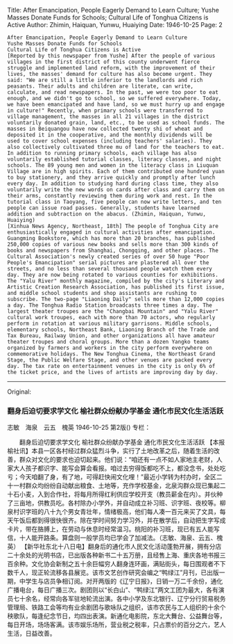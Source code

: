 Title: After Emancipation, People Eagerly Demand to Learn Culture; Yushe Masses Donate Funds for Schools; Cultural Life of Tonghua Citizens is Active
Author: Zhimin, Haiquan, Yunwu, Huaiying
Date: 1946-10-25
Page: 2

    After Emancipation, People Eagerly Demand to Learn Culture
    Yushe Masses Donate Funds for Schools
    Cultural Life of Tonghua Citizens is Active
    [Reported by this newspaper from Yushe] After the people of various villages in the first district of this county underwent fierce struggle and implemented land reform, with the improvement of their lives, the masses' demand for culture has also become urgent. They said: "We are still a little inferior to the landlords and rich peasants. Their adults and children are literate, can write, calculate, and read newspapers. In the past, we were too poor to eat enough, and we didn't go to school, so we suffered everywhere. Today, we have been emancipated and have land, so we must hurry up and engage in culture!" Recently, when primary schools were transferred to village management, the masses in all 21 villages in the district voluntarily donated grain, land, etc., to be used as school funds. The masses in Beiquangou have now collected twenty shi of wheat and deposited it in the cooperative, and the monthly dividends will be used to cover school expenses (including teachers' salaries). They also collectively cultivated three mu of land for the teachers to eat. In addition to running primary schools, each village has also voluntarily established tutorial classes, literacy classes, and night schools. The 89 young men and women in the literacy class in Liuquan Village are in high spirits. Each of them contributed one hundred yuan to buy stationery, and they arrive quickly and promptly after lunch every day. In addition to studying hard during class time, they also voluntarily write the new words on cards after class and carry them on their arms, constantly reviewing them during work and rest. In the tutorial class in Taoyang, five people can now write letters, and ten people can issue road passes. Generally, students have learned addition and subtraction on the abacus. (Zhimin, Haiquan, Yunwu, Huaiying)
    [Xinhua News Agency, Northeast, 18th] The people of Tonghua City are enthusiastically engaged in cultural activities after emancipation. Guangming Bookstore, which has more than 20 branches, has published 250,000 copies of various new books and sells more than 300 kinds of books and newspapers from Shanghai, Chongqing, and other places. The Cultural Association's newly created series of over 50 huge "Poor People's Emancipation" serial pictures are plastered all over the streets, and no less than several thousand people watch them every day. They are now being rotated to various counties for exhibitions. The "Yalu River" monthly magazine, compiled by the city's Literary and Artistic Creation Research Association, has published its first issue, and middle school students and shop assistants are rushing to subscribe. The two-page "Liaoning Daily" sells more than 12,000 copies a day. The Tonghua Radio Station broadcasts three times a day. The largest theater troupes are the "Changbai Mountain" and "Yalu River" cultural work troupes, each with more than 70 actors, who regularly perform in rotation at various military garrisons. Middle schools, elementary schools, Northeast Bank, Liaoning Branch of the Trade and Tax Bureau, Railway Union, and other organizations all have amateur theater troupes and choral groups. More than a dozen Yangko teams organized by farmers and workers in the city perform everywhere on commemorative holidays. The New Tonghua Cinema, the Northeast Grand Stage, the Public Welfare Stage, and other venues are packed every day. The tax rate on entertainment venues in the city is only 6% of the ticket price, and the lives of artists are improving day by day.



<hr /> 

Original: 


### 翻身后迫切要求学文化  榆社群众纷献办学基金  通化市民文化生活活跃
志敏　海泉　云五　槐英
1946-10-25
第2版()
专栏：

　　翻身后迫切要求学文化
    榆社群众纷献办学基金
    通化市民文化生活活跃
    【本报榆社讯】本县一区各村经过群众猛烈斗争，实行了土地改革之后，随着生活的改善，群众对文化的要求也迫切起来。他们说：“咱还有一点不如人家地主老财，人家大人孩子都识字、能写会算会看报。咱过去穷得饭都吃不上，都没念书，处处吃亏；今天咱翻了身，有了地，可得赶快闹文化哩！”最近小学转为村办时，全区二十一村群众均纷纷自动献出粮食、土地等，充作学校基金，北泉沟群众现已集起二十石小麦，入到合作社，将每月所得红利供应学校开支（教员薪金在内）。并伙种了三亩地，供教员吃。各村除办小学外，并自动成立补习班、识字班、夜校等。柳泉村识字班的八十九个男女青壮年，情绪极高，他们每人凑一百元来买了文具，每天午饭后都到得很快很齐。除在学时间努力学习外，并在散学后，自动把生字写成卡片，带在胳膊上，在劳动与休息时经常温习。桃阳的补习班，现已有五人能写信，十人能开路条。算盘则一般学员均已学会了加减法。（志敏、海泉、云五、槐英）
    【新华社东北十八日电】翻身后的通化市人民文化活动蓬勃开展，拥有分店二十余处的光明书店，已出版各种新书二十五万册，且经售上海、重庆各地书报三百余种。文化协会新制之五十余巨幅穷人翻身连环画，满贴街头，每日围观者不下数千人，现正轮流移各县展览。该市文艺创作研究会编之“鸭绿江”月刊，已出版一期，中学生与店员争相订阅。对开两版的《辽宁日报》，日销一万二千余份，通化广播电台，每日广播三次。剧团则以“长白山”、“鸭绿江”两文工团为最大，各有演员七十余名，经常向各军驻地轮流出演。各中小学及东北银行、辽宁分行贸易税务管理局、铁路工会等均有业余剧团与歌咏队之组织，该市农民与工人组织的十余个秧歌队，每逢纪念节日，均四出表演。新通化电影院，东北大舞台、公益舞台等，每日开场，场场客满。该市娱乐场所，营业税之税率，只占票价的百分之六，艺人生活，日益改善。
